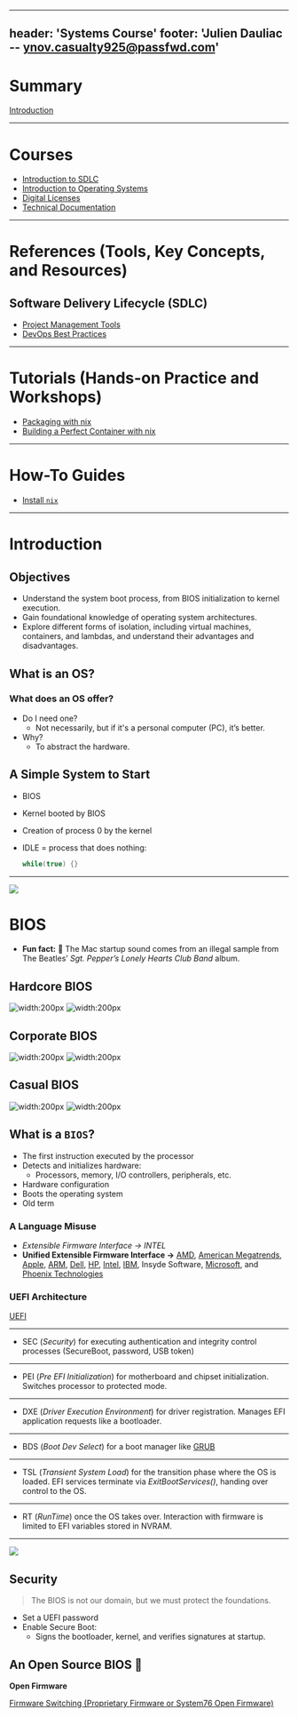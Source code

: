 ______________________________________________________________________

## header: 'Systems Course' footer: 'Julien Dauliac -- ynov.casualty925@passfwd.com'

<!-- headingDivider: 3 -->

<!-- paginate: true -->

<!-- colorPreset: sunset -->

# Summary

[Introduction](README.md)

______________________________________________________________________

# Courses

- [Introduction to SDLC](./sdlc/README.md)
- [Introduction to Operating Systems](./system/README.md)
- [Digital Licenses](./licences/README.md)
- [Technical Documentation](./documentations/README.md)

______________________________________________________________________

# References (Tools, Key Concepts, and Resources)

## Software Delivery Lifecycle (SDLC)

- [Project Management Tools](./sdlc/references/outils-gestion-projet.md)
- [DevOps Best Practices](./sdlc/references/devops-pratiques.md)

______________________________________________________________________

# Tutorials (Hands-on Practice and Workshops)

- [Packaging with nix](./sdlc/tps/packager-avec-nix/README.md)
- [Building a Perfect Container with nix](./sdlc/tps/container-parfait-avec-nix/README.md)

______________________________________________________________________

# How-To Guides

- [Install `nix`](./nix/INSTALL.md)

______________________________________________________________________

# Introduction

## Objectives

- Understand the system boot process, from BIOS initialization to kernel execution.
- Gain foundational knowledge of operating system architectures.
- Explore different forms of isolation, including virtual machines, containers, and lambdas, and understand their advantages and disadvantages.

## What is an OS?

### What does an OS offer?

- Do I need one?
  - Not necessarily, but if it's a personal computer (PC), it’s better.
- Why?
  - To abstract the hardware.

## A Simple System to Start

- BIOS

- Kernel booted by BIOS

- Creation of process 0 by the kernel

- IDLE = process that does nothing:

  ```c
  while(true) {}
  ```

______________________________________________________________________

![](./assets/system-2.svg)

# BIOS

- **Fun fact:** 🍎 The Mac startup sound comes from an illegal sample from The Beatles’ *Sgt. Pepper’s Lonely Hearts Club Band* album.

## Hardcore BIOS

![width:200px](./assets/Untitled.png)
![width:200px](./assets/Untitled-1.png)

## Corporate BIOS

![width:200px](./assets/Untitled-2.png)
![width:200px](./assets/Untitled-3.png)

## Casual BIOS

![width:200px](./assets/Untitled-4.png)
![width:200px](./assets/Untitled-5.png)

## What is a `BIOS`?

- The first instruction executed by the processor
- Detects and initializes hardware:
  - Processors, memory, I/O controllers, peripherals, etc.
- Hardware configuration
- Boots the operating system
- Old term

### A Language Misuse

- *Extensible Firmware Interface → INTEL*
- **Unified Extensible Firmware Interface →** [AMD](https://fr.wikipedia.org/wiki/Advanced_Micro_Devices), [American Megatrends](https://fr.wikipedia.org/wiki/American_Megatrends), [Apple](https://fr.wikipedia.org/wiki/Apple), [ARM](<https://fr.wikipedia.org/wiki/ARM_(entreprise)>), [Dell](https://fr.wikipedia.org/wiki/Dell), [HP](https://fr.wikipedia.org/wiki/Hewlett-Packard), [Intel](https://fr.wikipedia.org/wiki/Intel), [IBM](https://fr.wikipedia.org/wiki/International_Business_Machines_Corporation), Insyde Software, [Microsoft](https://fr.wikipedia.org/wiki/Microsoft), and [Phoenix Technologies](https://fr.wikipedia.org/wiki/Phoenix_Technologies)

### UEFI Architecture

[UEFI](https://fr.wikipedia.org/wiki/UEFI)

______________________________________________________________________

- SEC (*Security*) for executing authentication and integrity control processes (SecureBoot, password, USB token)

______________________________________________________________________

- PEI (*Pre EFI Initialization*) for motherboard and chipset initialization. Switches processor to protected mode.

______________________________________________________________________

- DXE (*Driver Execution Environment*) for driver registration. Manages EFI application requests like a bootloader.

______________________________________________________________________

- BDS (*Boot Dev Select*) for a boot manager like [GRUB](https://fr.wikipedia.org/wiki/GRand_Unified_Bootloader)

______________________________________________________________________

- TSL (*Transient System Load*) for the transition phase where the OS is loaded. EFI services terminate via *ExitBootServices()*, handing over control to the OS.

______________________________________________________________________

- RT (*RunTime*) once the OS takes over. Interaction with firmware is limited to EFI variables stored in NVRAM.

______________________________________________________________________

![](./assets/system-mermaid-bios.svg)

## Security

> The BIOS is not our domain, but we must protect the foundations.

- Set a UEFI password
- Enable Secure Boot:
  - Signs the bootloader, kernel, and verifies signatures at startup.

## An Open Source BIOS 🎊

**Open Firmware**

[Firmware Switching (Proprietary Firmware or System76 Open Firmware)](https://support.system76.com/articles/transition-firmware/)
